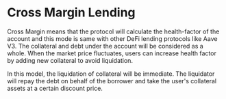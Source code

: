 # Cross Margin Lending

Cross Margin means that the protocol will calculate the health-factor of the account and this mode is same with other DeFi lending protocols like Aave V3. The collateral and debt under the account will be considered as a whole. When the market price fluctuates, users can increase health factor by adding new collateral to avoid liquidation.

In this model, the liquidation of collateral will be immediate. The liquidator will repay the debt on behalf of the borrower and take the user's collateral assets at a certain discount price.
